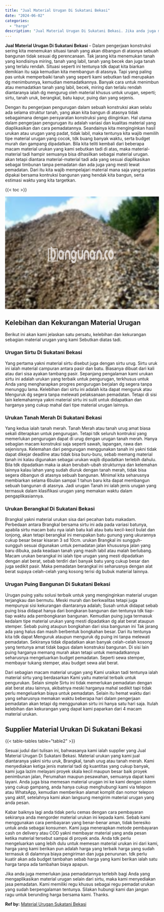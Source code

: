 ```yaml
---
title: "Jual Material Urugan Di Sukatani Bekasi"
date: "2024-06-02"
categories: 
  - "harga"
description: "Jual Material Urugan Di Sukatani Bekasi. Jika anda juga memerlukan jasa pemadatannya terlebih bagi Anda yang mengaplikasikan material urugan selain dari sirt..."
---
```


**Jual Material Urugan Di Sukatani Bekasi** – Dalam pengerjaan konstruksi sering kita menemukan situasi tanah yang akan dibangun di atasnya sebuah bangunan tidak sesuai dg perencanaan. Tak jarang kita menemukan tanah yang kondisinya miring, tanah yang labil, tanah yang becek dan juga tanah yang terlalu rendah. Situasi seperti ini tentunya tdk dapat kita biarkan demikian itu saja kemudian kita membangun di atasnya. Tapi yang paling pas untuk memperbaiki tanah yang seperti kami sebutkan tadi merupakan dg menimbunnya, kemudian memadatkannya. Banyak cara untuk menimbun atau memadatkan tanah yang labil, becek, miring dan terlalu rendah diantaranya ialah dg mengurug oleh material khusus untuk urugan, seperti; sirtu, tanah uruk, berangkal, batu kapur, puing dan yang sejenis.

Dengan itu pengerjaan pengurugan dalam sebuah konstruksi akan selalu ada selama struktur tanah, yang akan kita bangun di atasnya tidak sebagaimana dengan persyaratan konstruksi yang diinginkan. Hal utama dalam pengerjaan pengurugan itu adalah variasi dan kualitas material yang diaplikasikan dan cara pemadatannya. Seandainya kita menginginkan hasil urukan atau urugan yang padat, tidak labil, maka tentunya kita wajib memilih tipe material urugan yang cocok, tdk buang banyak waktu, serta budget murah dan gampang dipadatkan. Bila kita teliti kembali dari beberapa macam material urukan yang kami sebutkan tadi di atas, maka material-material tadi hampir semuanya bisa dihasilkan sebagai material urugan. akan tetapi diantara material-material tadi ada yang sesuai diaplikasikan sebagai timbunan tanpa pemadatan dan ada juga yang mesti lewat pemadatan. Dari itu kita wajib mempelajari material mana saja yang pantas dipakai bersama kontruksi bangunan yang hendak kita bangun, serta estimasi waktu yang kita targetkan.

{{< toc >}}

![Jual Material Urugan Di Sukatani Bekasi](/images/jual-urugan-44.png)

## Kelebihan dan Kekurangan Material Urugan

Berikut ini akan kami jelaskan satu persatu, kelebihan dan kekurangan sebagian material urugan yang kami Sebutkan diatas tadi.

### Urugan Sirtu Di Sukatani Bekasi

Yang pertama yakni material sirtu disebut juga dengan sirtu urug. Sirtu uruk ini ialah material campuran antara pasir dan batu. Biasanya dibuat dari kali atau dari sisa ayakan tambang pasir. Sepanjang pengalaman kami urukan sirtu ini adalah urukan yang terbaik untuk pengurugan, terkhusus untuk Anda yang mengharapkan progres pengurugan berjalan dg segera tanpa menunggu lama. Kelebihan dari sirtu ini adalah kita dapat menguruk atau Menguruk dg segera tanpa melewati pelaksanaan pemadatan. Tetapi di sisi lain kelemahannya yakni material sirtu ini sulit untuk didapatkan dan harganya yang cukup mahal dari tipe material urugan lainnya.

### Urukan Tanah Merah Di Sukatani Bekasi

Yang kedua ialah tanah merah. Tanah Merah atau tanah urug amat biasa sekali diterapkan untuk pengurugan. Tetapi tdk seluruh kontruksi yang memerlukan pengurugan dapat di urug dengan urugan tanah merah. Hanya sebagian macam konstruksi saja seperti sawah, lapangan, rawa dan sejenisnya. Kelemahan dari pengurugan menggunakan tanah ini yakni tidak dapat dikejar deadline atau tidak bisa buru-buru, sebab memang material tanah ini kalau digunakan sebagai urukan wajib dipadatkan terlebih dahulu. Bila tdk dipadatkan maka ia akan berubah-ubah strukturnya dan kelemahan lainnya kalau lahan yang sudah diuruk dengan tanah merah, tidak bisa segera dibangun di atasnya sebuah bangunan. Minimal kita seharusnya membiarkan selama 6bulan sampai 1 tahun baru kita dapat membangun sebuah bangunan di atasnya. Jadi urugan Tanah ini ialah jenis urugan yang termasuk dalam klasifikasi urugan yang memakan waktu dalam pengaplikasiannya.

### Urukan Berangkal Di Sukatani Bekasi

Brangkal yakni material urukan sisa dari pecahan batu makadam. Perbedaan antara Brangkal bersama sirtu ini ada pada variasi batunya, apabila sirtu macam batu nya ialah batu kali atau batu kecil-kecil bulat dan lonjong, akan tetapi berangkal ini merupakan batu gunung yang ukurannya cukup besar besar kisaran 3 sd 10cm. urukan Brangkal ini sungguh-sungguh sesuai digunakan untuk pemadatan jalan khususnya jalan yang baru dibuka, pada keadaan tanah yang masih labil atau malah berlubang. Macam urukan berangkal ini ialah tipe urugan yang mesti dipadatkan dengan alat berat, sebab terdiri dari banyak batu yang cukup besar dan juga sedikit pasir. Maka pemadatan berangkal ini seharusnya dengan alat berat supaya celah-celah yang kosong terisi dg bubuk material lainnya.

### Urugan Puing Bangunan Di Sukatani Bekasi

Urugan puing yaitu solusi terbaik untuk yang menginginkan material urugan terjangkau dan bermutu. Meski murah dan berkwalitas tetapi juga mempunyai sisi kekurangan diantaranya adalah; Susah untuk didapat sebab puing bisa didapat hanya dari bongkaran bangunan dan tentunya tdk tiap-tiap waktu ada pembongkaran bangunan. Kemudian puing juga termasuk kedalam tipe material urukan yang mesti dipadatkan dg alat berat ataupun stemper. Sebab puing ataupun bongkahan dari sisa bangunan ini Tak jarang ada yang halus dan masih berbentuk bongkahan besar. Dari itu tentunya kita tdk dapat Menguruk ataupun menguruk dg puing ini tanpa melewati pemadatan. Sekiranya tidak dipadatkan akan banyak celah-celah kosong yang tentunya amat tidak bagus dalam konstruksi bangunan. Di sisi lain puing harganya memang murah akan tetapi untuk memadatkannya seharusnya mengeluarkan budget pemadatan. Seperti sewa stemper, membayar tukang stemper, atau budget sewa alat berat.

Dari sebagian macam material urugan yang Kami uraikan tadi tentunya ialah material sirtu yang berdasarkan Kami yaitu material terbaik untuk pengurukan. Selain simple Sirtu ini tidak memerlukan pemadatan dengan alat berat atau lainnya, akibatnya meski harganya mahal sedikit tapi tidak perlu mengeluarkan biaya untuk pemadatan. Selain itu hemat waktu dari yang seharusnya memakan waktu beberapa hari dalam pengerjaan pemadatan akan tetapi dg menggunakan sirtu ini hanya satu hari saja. Itulah kelebihan dan kekurangan yang dapat kami paparkan dari 4 macam material urukan.

## Supplier Material Urukan Di Sukatani Bekasi

{{< table-tables table="table2" >}}

Sesuai judul dari tulisan ini, bahwasanya kami ialah supplier yang Jual Material Urugan Di Sukatani Bekasi. Material urukan yang kami jual diantaranya yakni sirtu uruk, Brangkal, tanah urug atau tanah merah. Kami menyediakan ketiga jenis material tadi dg kuantitas yang cukup banyak, kami juga lazim melayani proyek skala kecil maupun besar baik proyek penimbunan jalan, Perumahan maupun pesawahan, semuanya dapat kami layani. Anda juga bisa memesan material urugan ini ke kami dengan sistem yang cukup gampang, anda hanya cukup menghubungi kami via telepon atau WhatsApp, kemudian memberikan alamat komplit dan nomor telepon yang aktif, setelahnya kami akan langsung mengirim material urugan yang anda pesan.

Kabar baiknya lagi anda tidak perlu cemas dengan cara pembayaran sekiranya anda mengorder material urukan ini kepada kami. Sebab kami menggunakan cara pembayaran yang benar-benar aman, tidak beresiko untuk anda sebagai konsumen. Kami juga menerapkan metode pembayaran cash on delivery atau COD yakni membayar material yang anda pesan ketika material tersebut sampai di proyek anda. Anda tdk perlu mengeluarkan uang lebih dulu untuk memesan material urukan ini dari kami, harga yang kami berikan pun adalah harga yang terbaik harga yang sudah termasuk di dalamnya biaya pengiriman dan juga penurunan. tdk perlu kuatir akan ada budget tambahan sebab harga yang kami berikan ialah satu harga tanpa ada tambahan biaya apapun.

Jika anda juga memerlukan jasa pemadatannya terlebih bagi Anda yang mengaplikasikan material urugan selain dari sirtu, maka kami menyediakan jasa pemadatan. Kami memiliki regu khusus sebagai regu pemadat urukan yang sudah berpengalaman tentunya. Silakan hubungi kami dan jangan ragu untuk berunding harga bersama kami. Thanks.

**Ref by:** [Material Urugan Sukatani Bekasi](https://id.wikipedia.org/wiki/Material)

